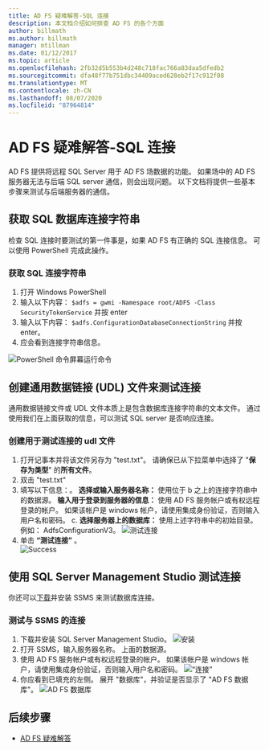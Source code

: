 ```yaml
---
title: AD FS 疑难解答-SQL 连接
description: 本文档介绍如何排查 AD FS 的各个方面
author: billmath
ms.author: billmath
manager: mtillman
ms.date: 01/12/2017
ms.topic: article
ms.openlocfilehash: 2fb32d5b553b4d248c718fac766a83daa5dfedb2
ms.sourcegitcommit: dfa48f77b751dbc34409aced628eb2f17c912f08
ms.translationtype: MT
ms.contentlocale: zh-CN
ms.lasthandoff: 08/07/2020
ms.locfileid: "87964814"
---
```

# <a name="ad-fs-troubleshooting---sql-connectivity"></a>AD FS 疑难解答-SQL 连接
AD FS 提供将远程 SQL Server 用于 AD FS 场数据的功能。  如果场中的 AD FS 服务器无法与后端 SQL server 通信，则会出现问题。  以下文档将提供一些基本步骤来测试与后端服务器的通信。

## <a name="acquire-the-sql-database-connection-string"></a>获取 SQL 数据库连接字符串
检查 SQL 连接时要测试的第一件事是，如果 AD FS 有正确的 SQL 连接信息。  可以使用 PowerShell 完成此操作。

### <a name="to-acquire-the-sql-connection-string"></a>获取 SQL 连接字符串
1.  打开 Windows PowerShell
2. 输入以下内容： `$adfs = gwmi -Namespace root/ADFS -Class SecurityTokenService` 并按 enter
3. 输入以下内容： `$adfs.ConfigurationDatabaseConnectionString` 并按 enter。
4. 应会看到连接字符串信息。

![PowerShell 命令屏幕运行命令](media/ad-fs-tshoot-sql/sql2.png)

## <a name="create-a-universal-data-link-udl-file-to-test-connectivity"></a>创建通用数据链接 (UDL) 文件来测试连接
通用数据链接文件或 UDL 文件本质上是包含数据库连接字符串的文本文件。  通过使用我们在上面获取的信息，可以测试 SQL server 是否响应连接。

### <a name="to-create-a-udl-file-to-test-connectivity"></a>创建用于测试连接的 udl 文件

1. 打开记事本并将该文件另存为 "test.txt"。  请确保已从下拉菜单中选择了 "**保存为类型**" 的**所有文件**。
2. 双击 "test.txt"
3. 填写以下信息：。 **选择或输入服务器名称：** 使用位于 b 之上的连接字符串中的数据源。 **输入用于登录到服务器的信息：** 使用 AD FS 服务帐户或有权远程登录的帐户。  如果该帐户是 windows 帐户，请使用集成身份验证，否则输入用户名和密码。
    c. **选择服务器上的数据库：** 使用上述字符串中的初始目录。  例如： AdfsConfigurationV3。
   ![测试连接](media/ad-fs-tshoot-sql/sql4.png)
1. 单击 **“测试连接”** 。</br>
![Success](media/ad-fs-tshoot-sql/sql3.png)

## <a name="use-sql-server-management-studio-to-test-connectivity"></a>使用 SQL Server Management Studio 测试连接
你还可以[下载](https://go.microsoft.com/fwlink/?linkid=864329)并安装 SSMS 来测试数据库连接。

### <a name="to-test-connectivity-with-ssms"></a>测试与 SSMS 的连接
1. 下载并安装 SQL Server Management Studio。
![安装](media/ad-fs-tshoot-sql/sql5.png)
1. 打开 SSMS，输入服务器名称。  上面的数据源。
2. 使用 AD FS 服务帐户或有权远程登录的帐户。  如果该帐户是 windows 帐户，请使用集成身份验证，否则输入用户名和密码。
![“连接”](media/ad-fs-tshoot-sql/sql6.png)
1. 你应看到已填充的左侧。  展开 "数据库"，并验证是否显示了 "AD FS 数据库"。
![AD FS 数据库](media/ad-fs-tshoot-sql/sql7.png)

## <a name="next-steps"></a>后续步骤

- [AD FS 疑难解答](ad-fs-tshoot-overview.md)